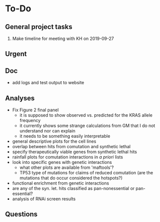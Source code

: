 # To-Do

## General project tasks

1. Make timeline for meeting with KH on 2019-09-27


## Urgent


## Doc

* add logs and test output to website


## Analyses

- Fix Figure 2 final panel
    + it is supposed to show observed vs. predicted for the KRAS allele frequency
    + it currently shows some strange calculations from GM that I do not understand nor can explain
    + it needs to be something easily interpretable
- general descriptive plots for the cell lines
- overlap between hits from comutation and synthetic lethal
- specify therapeutically viable genes from synthetic lethal hits
- rainfall plots for comutation interactions in *a priori* lists
- look into specific genes with genetic interactions
    + what other plots are available from 'maftools'?
    + TP53 type of mutations for claims of reduced comutation (are the mutations that do occur considered the hotspots?)
- functional enrichment from genetic interactions
- are any of the syn. let. hits classified as pan-nonessential or pan-essential?
- analysis of RNAi screen results

## Questions
